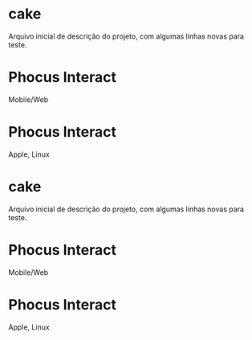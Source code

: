 cake
====
Arquivo inicial de descrição do projeto, com algumas linhas novas para teste.

Phocus Interact
====
Mobile/Web

Phocus Interact
====
Apple, Linux

cake
====
Arquivo inicial de descrição do projeto, com algumas linhas novas para teste.

Phocus Interact
====
Mobile/Web

Phocus Interact
====
Apple, Linux